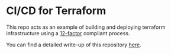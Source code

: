 # CI/CD for Terraform

This repo acts as an example of building and deploying terraform infrastructure using a [12-factor](https://12factor.net) compliant process.

You can find a detailed write-up of this repository [here](http://markjgardner.github.io/2018/11/13/12-factor-terraform.html).